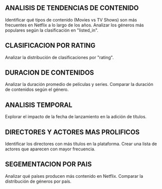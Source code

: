 ## ANALISIS DE TENDENCIAS DE CONTENIDO
Identificar qué tipos de contenido (Movies vs TV Shows) son más frecuentes en Netflix a lo largo de los años.
Analizar los géneros más populares según la clasificación en "listed_in".

## CLASIFICACION POR RATING
Analizar la distribución de clasificaciones por "rating".

## DURACION DE CONTENIDOS
Analizar la duración promedio de películas y series.
Comparar la duración de contenidos según el género.

## ANALISIS TEMPORAL
Explorar el impacto de la fecha de lanzamiento en la adición de títulos.

## DIRECTORES Y ACTORES MAS PROLIFICOS
Identificar los directores con más títulos en la plataforma.
Crear una lista de actores que aparecen con mayor frecuencia.

## SEGEMENTACION POR PAIS
Analizar qué países producen más contenido en Netflix.
Comparar la distribución de géneros por país.
